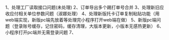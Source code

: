 1、处理工厂读取接口问题(未处理)
2、订单导出多个踢打单号合并
3、处理新旧应收应付相关单位参数问题（淑娜处理）
4、处理新版托卡订单复制粘贴功能（用web端实现，新版pc端先放着等处理完小程序打开web端在做）
5、新版pc端问题（登录账号缓存，记住密码，缓存清理，大版本更新，小版本无感热更新）
6、小程序打开pc端并无需登录问题
7、

